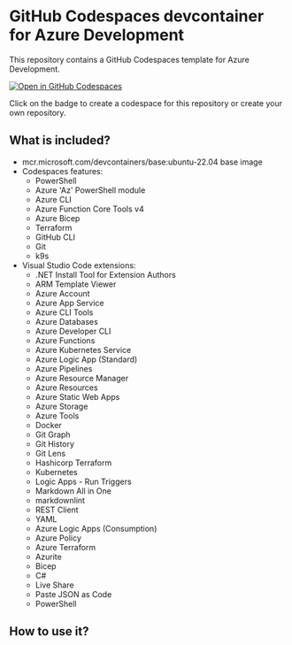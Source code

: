 # GitHub Codespaces devcontainer for Azure Development

This repository contains a GitHub Codespaces template for Azure Development.

[![Open in GitHub Codespaces](https://github.com/codespaces/badge.svg)](https://github.com/codespaces/new?hide_repo_select=true&ref=main&repo=582934176&machine=basicLinux32gb&devcontainer_path=.devcontainer%2Fdevcontainer.json&location=WestEurope)

Click on the badge to create a codespace for this repository or create your own repository.

## What is included?

- mcr.microsoft.com/devcontainers/base:ubuntu-22.04 base image
- Codespaces features:
  - PowerShell
  - Azure 'Az' PowerShell module
  - Azure CLI
  - Azure Function Core Tools v4
  - Azure Bicep
  - Terraform
  - GitHub CLI
  - Git
  - k9s
- Visual Studio Code extensions:
  - .NET Install Tool for Extension Authors
  - ARM Template Viewer
  - Azure Account
  - Azure App Service
  - Azure CLI Tools
  - Azure Databases
  - Azure Developer CLI
  - Azure Functions
  - Azure Kubernetes Service
  - Azure Logic App (Standard)
  - Azure Pipelines
  - Azure Resource Manager
  - Azure Resources
  - Azure Static Web Apps
  - Azure Storage
  - Azure Tools
  - Docker
  - Git Graph
  - Git History
  - Git Lens
  - Hashicorp Terraform
  - Kubernetes
  - Logic Apps - Run Triggers
  - Markdown All in One
  - markdownlint
  - REST Client
  - YAML
  - Azure Logic Apps (Consumption)
  - Azure Policy
  - Azure Terraform
  - Azurite
  - Bicep
  - C#
  - Live Share
  - Paste JSON as Code
  - PowerShell

## How to use it?

